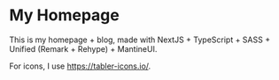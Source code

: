 # My Homepage

This is my homepage + blog, made with NextJS + TypeScript + SASS + Unified (Remark + Rehype) + MantineUI.

For icons, I use <https://tabler-icons.io/>.
